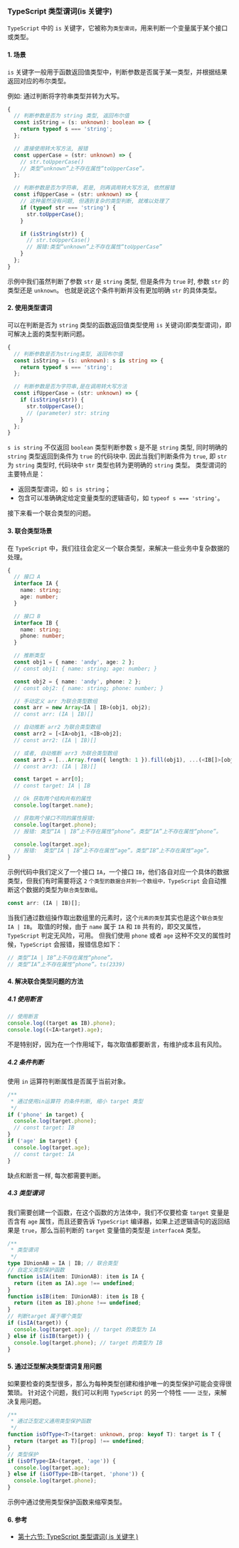 ### TypeScript 类型谓词(is 关键字)

`TypeScript` 中的 `is` 关键字，它被称为`类型谓词`，用来判断一个变量属于某个接口或类型。

#### 1. 场景

`is` 关键字一般用于函数返回值类型中，判断参数是否属于某一类型，并根据结果返回对应的布尔类型。

例如: 通过判断将字符串类型并转为大写。

```typescript
{
  // 判断参数是否为 string 类型, 返回布尔值
  const isString = (s: unknown): boolean => {
    return typeof s === 'string';
  };

  // 直接使用转大写方法, 报错
  const upperCase = (str: unknown) => {
    // str.toUpperCase()
    // 类型“unknown”上不存在属性“toUpperCase”。
  };

  // 判断参数是否为字符串, 若是, 则再调用转大写方法, 依然报错
  const ifUpperCase = (str: unknown) => {
    // 这种虽然没有问题, 但遇到复杂的类型判断, 就难以处理了
    if (typeof str === 'string') {
      str.toUpperCase();
    }

    if (isString(str)) {
      // str.toUpperCase()
      // 报错:类型“unknown”上不存在属性“toUpperCase”
    }
  };
}
```

示例中我们虽然判断了参数 `str` 是 `string` 类型, 但是条件为 `true` 时, 参数 `str` 的类型还是 `unknown`。
也就是说这个条件判断并没有更加明确 `str` 的具体类型。

#### 2. 使用类型谓词

可以在判断是否为 `string` 类型的函数返回值类型使用 `is` 关键词(即类型谓词)，即可解决上面的类型判断问题。

```typescript
{
  // 判断参数是否为string类型, 返回布尔值
  const isString = (s: unknown): s is string => {
    return typeof s === 'string';
  };

  // 判断参数是否为字符串,是在调用转大写方法
  const ifUpperCase = (str: unknown) => {
    if (isString(str)) {
      str.toUpperCase();
      // (parameter) str: string
    }
  };
}
```

`s is string` 不仅返回 `boolean` 类型判断参数 `s` 是不是 `string` 类型, 同时明确的 `string` 类型返回到条件为 `true` 的代码块中.
因此当我们判断条件为 `true`, 即 `str` 为 `string` 类型时, 代码块中 `str` 类型也转为更明确的 `string` 类型。
类型谓词的主要特点是：

- 返回类型谓词，如 `s is string`；
- 包含可以准确确定给定变量类型的逻辑语句，如 `typeof s === 'string'`。

接下来看一个联合类型的问题。

#### 3. 联合类型场景

在 `TypeScript` 中，我们往往会定义一个联合类型，来解决一些业务中复杂数据的处理。

```typescript
{
  // 接口 A
  interface IA {
    name: string;
    age: number;
  }

  // 接口 B
  interface IB {
    name: string;
    phone: number;
  }

  // 推断类型
  const obj1 = { name: 'andy', age: 2 };
  // const obj1: { name: string; age: number; }

  const obj2 = { name: 'andy', phone: 2 };
  // const obj2: { name: string; phone: number; }

  // 手动定义 arr 为联合类型数组
  const arr = new Array<IA | IB>(obj1, obj2);
  // const arr: (IA | IB)[]

  // 自动推断 arr2 为联合类型数组
  const arr2 = [<IA>obj1, <IB>obj2];
  // const arr2: (IA | IB)[]

  // 或者, 自动推断 arr3 为联合类型数组
  const arr3 = [...Array.from({ length: 1 }).fill(obj1), ...(<IB[]>[obj2])];
  // const arr3: (IA | IB)[]

  const target = arr[0];
  // const target: IA | IB

  // Ok 获取两个结构共有的属性
  console.log(target.name);

  // 获取两个接口不同的属性报错:
  console.log(target.phone);
  // 报错: 类型“IA | IB”上不存在属性“phone”。类型“IA”上不存在属性“phone”。

  console.log(target.age);
  // 报错:  类型“IA | IB”上不存在属性“age”。类型“IB”上不存在属性“age”。
}
```

示例代码中我们定义了一个接口 `IA`，一个接口 `IB`，他们各自对应一个具体的数据类型，但我们有时需要将这 `2` `个类型的数据合并到一个数组中，TypeScript` 会自动推断这个数据的类型为`联合类型数组`。

```typescript
const arr: (IA | IB)[];
```

当我们通过数组操作取出数组里的元素时，这个`元素的类型`其实也是这个`联合类型 IA | IB`。
取值的时候，由于 `name` 属于 `IA` 和 `IB` 共有的，即交叉属性，`TypeScript` 判定无风险，可用。
但我们使用 `phone` 或者 `age` 这种不交叉的属性时候，`TypeScript` 会报错，报错信息如下：

```typescript
// 类型“IA | IB”上不存在属性“phone”。
// 类型“IA”上不存在属性“phone”。ts(2339)
```

#### 4. 解决联合类型问题的方法

##### 4.1 使用断言

```typescript
// 使用断言
console.log((target as IB).phone);
console.log((<IA>target).age);
```

不是特别好，因为在一个作用域下，每次取值都要断言，有维护成本且有风险。

##### 4.2 条件判断

使用 `in` 运算符判断属性是否属于当前对象。

```typescript
/**
 * 通过使用in运算符 的条件判断, 缩小 target 类型
 */
if ('phone' in target) {
  console.log(target.phone);
  // const target: IB
}
if ('age' in target) {
  console.log(target.age);
  // const target: IA
}
```

缺点和断言一样, 每次都需要判断。

##### 4.3 类型谓词

我们需要创建一个函数，在这个函数的方法体中，我们不仅要检查 `target` 变量是否含有 `age` 属性，而且还要告诉 `TypeScript` 编译器，如果上述逻辑语句的返回结果是 `true`，那么当前判断的 `target` 变量值的类型是 `interfaceA` 类型。

```typescript
/**
 * 类型谓词
 */
type IUnionAB = IA | IB; // 联合类型
// 自定义类型保护函数
function isIA(item: IUnionAB): item is IA {
  return (item as IA).age !== undefined;
}
function isIB(item: IUnionAB): item is IB {
  return (item as IB).phone !== undefined;
}
// 判断target 属于哪个类型
if (isIA(target)) {
  console.log(target.age); // target 的类型为 IA
} else if (isIB(target)) {
  console.log(target.phone); // target 的类型为 IB
}
```

#### 5. 通过泛型解决类型谓词复用问题

如果要检查的类型很多，那么为每种类型创建和维护唯一的类型保护可能会变得很繁琐。
针对这个问题，我们可以利用 `TypeScript` 的另一个特性 —— `泛型`，来解决复用问题。

```typescript
/**
 * 通过泛型定义通用类型保护函数
 */
function isOfType<T>(target: unknown, prop: keyof T): target is T {
  return (target as T)[prop] !== undefined;
}
// 类型保护
if (isOfType<IA>(target, 'age')) {
  console.log(target.age);
} else if (isOfType<IB>(target, 'phone')) {
  console.log(target.phone);
}
```

示例中通过使用类型保护函数来缩窄类型。

#### 6. 参考

- [第十六节: TypeScript 类型谓词( is 关键字 )](https://www.jianshu.com/p/57df3cb66d3d)
